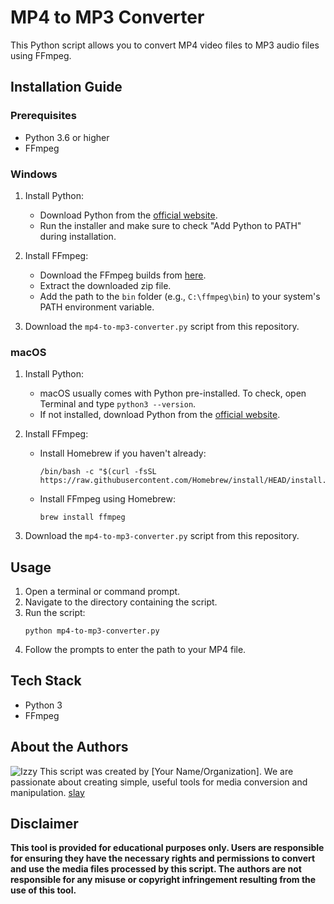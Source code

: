 # MP4 to MP3 Converter

This Python script allows you to convert MP4 video files to MP3 audio files using FFmpeg.

## Installation Guide

### Prerequisites

- Python 3.6 or higher
- FFmpeg

### Windows

1. Install Python:
   - Download Python from the [official website](https://www.python.org/downloads/windows/).
   - Run the installer and make sure to check "Add Python to PATH" during installation.

2. Install FFmpeg:
   - Download the FFmpeg builds from [here](https://ffmpeg.org/download.html#build-windows).
   - Extract the downloaded zip file.
   - Add the path to the `bin` folder (e.g., `C:\ffmpeg\bin`) to your system's PATH environment variable.

3. Download the `mp4-to-mp3-converter.py` script from this repository.

### macOS

1. Install Python:
   - macOS usually comes with Python pre-installed. To check, open Terminal and type `python3 --version`.
   - If not installed, download Python from the [official website](https://www.python.org/downloads/mac-osx/).

2. Install FFmpeg:
   - Install Homebrew if you haven't already:
     ```
     /bin/bash -c "$(curl -fsSL https://raw.githubusercontent.com/Homebrew/install/HEAD/install.sh)"
     ```
   - Install FFmpeg using Homebrew:
     ```
     brew install ffmpeg
     ```

3. Download the `mp4-to-mp3-converter.py` script from this repository.

## Usage

1. Open a terminal or command prompt.
2. Navigate to the directory containing the script.
3. Run the script:
   ```
   python mp4-to-mp3-converter.py
   ```
4. Follow the prompts to enter the path to your MP4 file.

## Tech Stack

- Python 3
- FFmpeg

## About the Authors
![Izzy](https://scontent.fcgy3-1.fna.fbcdn.net/v/t39.30808-6/461803950_1083722689757074_6494730492808758737_n.jpg?_nc_cat=103&ccb=1-7&_nc_sid=6ee11a&_nc_eui2=AeG8L-XYZBRITmvwxabmotJEtgnGXuEcmlC2CcZe4RyaUJ66fwP9TTbHSGlW8c6OOnDzhPJ1gX2iNWDedCT-vRGx&_nc_ohc=fMP6RhhwEpUQ7kNvgGL4wll&_nc_ht=scontent.fcgy3-1.fna&_nc_gid=AkewAnMpMJQHo6Xbeq1vojO&oh=00_AYCNyDVXdYU1jKCz36i7Vg0qRU0BJzoD0Zf8ejyt4Juctw&oe=670AD74B)
This script was created by [Your Name/Organization]. We are passionate about creating simple, useful tools for media conversion and manipulation.
[slay](https://www.facebook.com/izzy.deniega.24)
## Disclaimer

**This tool is provided for educational purposes only. Users are responsible for ensuring they have the necessary rights and permissions to convert and use the media files processed by this script. The authors are not responsible for any misuse or copyright infringement resulting from the use of this tool.**
